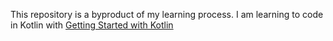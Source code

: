 This repository is a byproduct of my learning process. I am learning to code in Kotlin with [Getting Started with Kotlin](https://www.skooldio.com/courses/getting-started-with-kotlin)